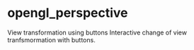 # opengl_perspective
View transformation using buttons
Interactive change of view tranfsmormation with buttons.
